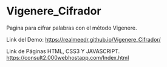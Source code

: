 # Vigenere_Cifrador
Pagina para cifrar palabras con el método Vigenere.

Link del Demo:
https://realmeedr.github.io/Vigenere_Cifrador/

Link de Páginas HTML, CSS3 Y JAVASCRIPT.
https://consult2.000webhostapp.com/Index.html
